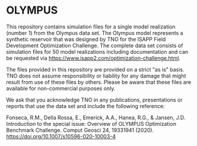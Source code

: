 # OLYMPUS

This repository contains simulation files for a single model realization (number 1) from the Olympus data set. The Olympus model represents a synthetic reservoir that was designed by TNO for the ISAPP Field Development Optimization Challenge. The complete data set consists of simulation files for 50 model realizations including documentation and can be requested via https://www.isapp2.com/optimization-challenge.html.

The files provided in this repository are provided on a strict "as is" basis. TNO does not assume responsibility or liability for any damage that might result from use of these files by others. Please be aware that these files are available for non-commercial purposes only.

We ask that you acknowledge TNO in any publications, presentations or reports that use the data set and include the following reference:

Fonseca, R.M., Della Rossa, E., Emerick, A.A., Hanea, R.G., & Jansen, J.D. Introduction to the special issue: Overview of OLYMPUS Optimization Benchmark Challenge. Comput Geosci 24, 19331941 (2020). https://doi.org/10.1007/s10596-020-10003-4
